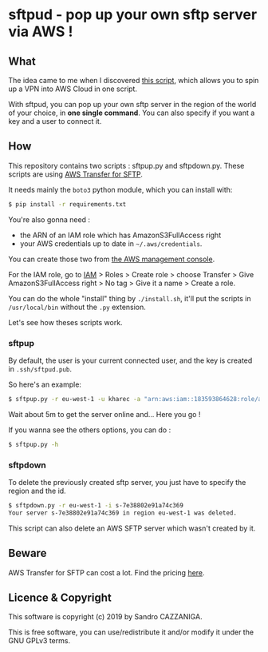 # sftpud - pop up your own sftp server via AWS !

## What
The idea came to me when I discovered [this script](https://github.com/ttlequals0/autovpn), which allows you to spin up a VPN into AWS Cloud in one script. 

With sftpud, you can pop up your own sftp server in the region of the world of your choice, in **one single command**. You can also specify if you want a key and a user to connect it.

## How
This repository contains two scripts : sftpup.py and sftpdown.py. These scripts are using [AWS Transfer for SFTP](https://aws.amazon.com/sftp/).

It needs mainly the `boto3` python module, which you can install with:

~~~bash
$ pip install -r requirements.txt
~~~

You're also gonna need :
* the ARN of an IAM role which has AmazonS3FullAccess right
* your AWS credentials up to date in `~/.aws/credentials`.

You can create those two from [the AWS management console](https://console.aws.amazon.com).

For the IAM role, go to [IAM](https://console.aws.amazon.com/iam/) > Roles > Create role > choose Transfer > Give AmazonS3FullAccess right > No tag > Give it a name > Create a role.

You can do the whole "install" thing by `./install.sh`, it'll put the scripts in `/usr/local/bin` without the `.py` extension.

Let's see how theses scripts work.

### sftpup

By default, the user is your current connected user, and the key is created in `.ssh/sftpud.pub`. 

So here's an example:

~~~bash
$ sftpup.py -r eu-west-1 -u kharec -a "arn:aws:iam::183593864628:role/awstransfersftp"
~~~

Wait about 5m to get the server online and... Here you go !

If you wanna see the others options, you can do :

~~~bash
$ sftpup.py -h
~~~

### sftpdown
To delete the previously created sftp server, you just have to specify the region and the id.

~~~bash
$ sftpdown.py -r eu-west-1 -i s-7e38802e91a74c369
Your server s-7e38802e91a74c369 in region eu-west-1 was deleted.
~~~

This script can also delete an AWS SFTP server which wasn't created by it.

## Beware
AWS Transfer for SFTP can cost a lot. Find the pricing [here](https://aws.amazon.com/sftp/pricing/).

## Licence & Copyright
This software is copyright (c) 2019 by Sandro CAZZANIGA.

This is free software, you can use/redistribute it and/or modify it under the GNU GPLv3 terms.